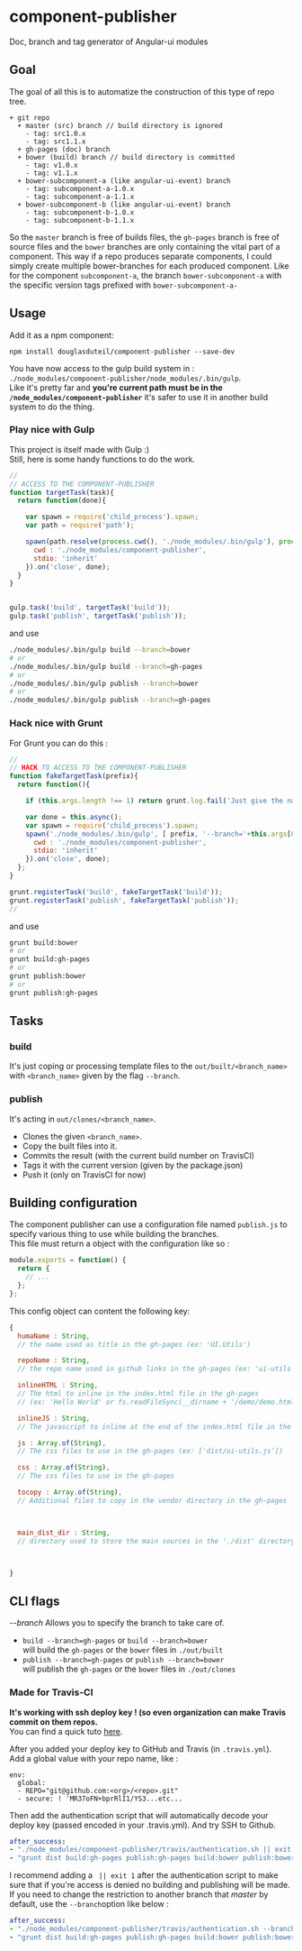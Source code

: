 # component-publisher

Doc, branch and tag generator of Angular-ui modules

## Goal

The goal of all this is to automatize the construction of this type of repo tree.

```
+ git repo
  + master (src) branch // build directory is ignored
    - tag: src1.0.x
    - tag: src1.1.x
  + gh-pages (doc) branch
  + bower (build) branch // build directory is committed
    - tag: v1.0.x
    - tag: v1.1.x
  + bower-subcomponent-a (like angular-ui-event) branch
    - tag: subcomponent-a-1.0.x
    - tag: subcomponent-a-1.1.x
  + bower-subcomponent-b (like angular-ui-event) branch
    - tag: subcomponent-b-1.0.x
    - tag: subcomponent-b-1.1.x
```

So the `master` branch is free of builds files, the `gh-pages` branch is free of source files and the `bower` branches are only containing the vital part of a component. This way if a repo produces separate components, I could simply create multiple bower-branches for each produced component. Like for the component `subcomponent-a`, the branch `bower-subcomponent-a` with the specific version tags prefixed with `bower-subcomponent-a-`

## Usage

Add it as a npm component:

```
npm install douglasduteil/component-publisher --save-dev
```

You have now access to the gulp build system in :  
`./node_modules/component-publisher/node_modules/.bin/gulp`.  
Like it's pretty far and **you're current path must be in the `/node_modules/component-publisher`** it's safer to use it in another build system to do the thing.

### Play nice with Gulp

This project is itself made with Gulp :)  
Still, here is some handy functions to do the work.

```javascript
//
// ACCESS TO THE COMPONENT-PUBLISHER
function targetTask(task){
  return function(done){

    var spawn = require('child_process').spawn;
    var path = require('path');

    spawn(path.resolve(process.cwd(), './node_modules/.bin/gulp'), process.argv.slice(2), {
      cwd : './node_modules/component-publisher',
      stdio: 'inherit'
    }).on('close', done);
  }
}


gulp.task('build', targetTask('build'));
gulp.task('publish', targetTask('publish'));
```

and use

```sh
./node_modules/.bin/gulp build --branch=bower
# or
./node_modules/.bin/gulp build --branch=gh-pages
# or
./node_modules/.bin/gulp publish --branch=bower
# or
./node_modules/.bin/gulp publish --branch=gh-pages
```


### Hack nice with Grunt

For Grunt you can do this :

```javascript
//
// HACK TO ACCESS TO THE COMPONENT-PUBLISHER
function fakeTargetTask(prefix){
  return function(){

    if (this.args.length !== 1) return grunt.log.fail('Just give the name of the ' + prefix + ' you want like :\ngrunt ' + prefix + ':bower');

    var done = this.async();
    var spawn = require('child_process').spawn;
    spawn('./node_modules/.bin/gulp', [ prefix, '--branch='+this.args[0] ].concat(grunt.option.flags()), {
      cwd : './node_modules/component-publisher',
      stdio: 'inherit'
    }).on('close', done);
  };
}

grunt.registerTask('build', fakeTargetTask('build'));
grunt.registerTask('publish', fakeTargetTask('publish'));
//
```

and use

```sh
grunt build:bower
# or
grunt build:gh-pages
# or
grunt publish:bower
# or
grunt publish:gh-pages
```

## Tasks

### build

It's just coping or processing template files to the `out/built/<branch_name>` with `<branch_name>` given by the flag `--branch`.

### publish

It's acting in `out/clones/<branch_name>`.
 * Clones the given `<branch_name>`.
 * Copy the built files into it.
 * Commits the result (with the current build number on TravisCI)
 * Tags it with the current version (given by the package.json)
 * Push it (only on TravisCI for now)

## Building configuration

The component publisher can use a configuration file named `publish.js` to specify various thing to use while building the branches.  
This file must return a object with the configuration like so :

```javascript
module.exports = function() {
  return {
    // ...
  };
};
```

This config object can content the following key:

```javascript
{
  humaName : String,
  // the name used as title in the gh-pages (ex: 'UI.Utils')

  repoName : String,
  // the repo name used in github links in the gh-pages (ex: 'ui-utils')

  inlineHTML : String,
  // The html to inline in the index.html file in the gh-pages
  // (ex: 'Hello World' or fs.readFileSync(__dirname + '/demo/demo.html'))

  inlineJS : String,
  // The javascript to inline at the end of the index.html file in the gh-pages

  js : Array.of(String),
  // The css files to use in the gh-pages (ex: ['dist/ui-utils.js'])

  css : Array.of(String),
  // The css files to use in the gh-pages

  tocopy : Array.of(String),
  // Additional files to copy in the vendor directory in the gh-pages



  main_dist_dir : String,
  // directory used to store the main sources in the './dist' directory (ex: 'main')



}
```


## CLI flags

*--branch*
Allows you to specify the branch to take care of.

* `build --branch=gh-pages` or `build --branch=bower`  
will build the `gh-pages` or the `bower` files in `./out/built`
* `publish --branch=gh-pages` or `publish --branch=bower`  
will publish the `gh-pages` or the `bower` files in `./out/clones`

### Made for Travis-CI

**It's working with ssh deploy key ! (so even organization can make Travis commit on them repos.**  
You can find a quick tuto [here](https://gist.github.com/douglasduteil/5525750#file-travis-secure-key-sh).

After you added your deploy key to GitHub and Travis (in  `.travis.yml`).  
Add a global value with your repo name, like :

```
env:
  global:
  - REPO="git@github.com:<org>/<repo>.git"
  - secure: ! 'MR37oFN+bprRlI1/YS3...etc...
```

Then add the authentication script that will automatically decode your deploy key (passed encoded in your .travis.yml). And try SSH to  Github.

```yaml
after_success:
- "./node_modules/component-publisher/travis/authentication.sh || exit 1"
- "grunt dist build:gh-pages publish:gh-pages build:bower publish:bower"
```

I recommend adding a ` || exit 1` after the authentication script to make sure that if you're access is denied no building and publishing will be made.
If you need to change the restriction to another branch that *master* by default, use the `--branch`option like below :

```yaml
after_success:
- "./node_modules/component-publisher/travis/authentication.sh --branch=develop || exit 1"
- "grunt dist build:gh-pages publish:gh-pages build:bower publish:bower"
```
